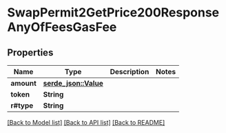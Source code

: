 # SwapPermit2GetPrice200ResponseAnyOfFeesGasFee

## Properties

Name | Type | Description | Notes
------------ | ------------- | ------------- | -------------
**amount** | [**serde_json::Value**](serde_json::Value.md) |  | 
**token** | **String** |  | 
**r#type** | **String** |  | 

[[Back to Model list]](../README.md#documentation-for-models) [[Back to API list]](../README.md#documentation-for-api-endpoints) [[Back to README]](../README.md)


